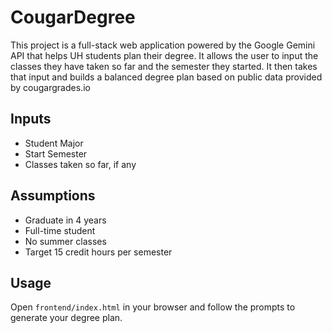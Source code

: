 # CougarDegree

This project is a full-stack web application powered by the Google Gemini API that helps UH students plan their degree. It allows the user to input the classes they have taken so far and the semester they started. It then takes that input and builds a balanced degree plan based on public data provided by cougargrades.io

## Inputs
- Student Major
- Start Semester  
- Classes taken so far, if any

## Assumptions
- Graduate in 4 years
- Full-time student
- No summer classes
- Target 15 credit hours per semester

## Usage
Open `frontend/index.html` in your browser and follow the prompts to generate your degree plan.